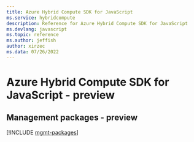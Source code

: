 ```yaml
---
title: Azure Hybrid Compute SDK for JavaScript
ms.service: hybridcompute
description: Reference for Azure Hybrid Compute SDK for JavaScript
ms.devlang: javascript
ms.topic: reference
ms.author: jeffish
author: xirzec
ms.data: 07/26/2022
---
```

# Azure Hybrid Compute SDK for JavaScript - preview

## Management packages - preview
[!INCLUDE [mgmt-packages](hybrid-compute-mgmt-index.md)]
